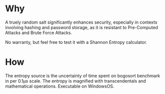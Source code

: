 # Why
A truely random salt significantly enhances security, especially in contexts involving hashing and password storage, as it is resistant to Pre-Computed Attacks and Brute Force Attacks.

No warranty, but feel free to test it with a Shannon Entropy calculator.

# How

The entropy source is the uncertainty of time spent on bogosort benchmark in per 0.1μs scale.
The entropy is magnified with transcendentals and mathematical operations.
Executable on WindowsOS.
